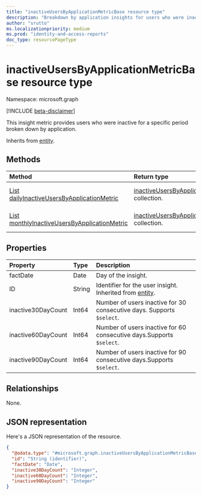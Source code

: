 ```yaml
---
title: "inactiveUsersByApplicationMetricBase resource type"
description: "Breakdown by application insights for users who were inactive for a specific period."
author: "srutto"
ms.localizationpriority: medium
ms.prod: "identity-and-access-reports"
doc_type: resourcePageType
---
```


# inactiveUsersByApplicationMetricBase resource type

Namespace: microsoft.graph

[!INCLUDE [beta-disclaimer](../../includes/beta-disclaimer.md)]

This insight metric provides users who were inactive for a specific period broken down by application.

Inherits from [entity](../resources/entity.md).

## Methods
|Method|Return type|Description|
|:---|:---|:---|
|[List dailyInactiveUsersByApplicationMetric](../api/dailyinactiveusersbyapplicationmetric-list.md)|[inactiveUsersByApplicationMetric](../resources/inactiveusersbyapplicationmetricbase.md) collection.|Get a list of the daily [inactiveUsersByApplicationMetric](../resources/inactiveusersbyapplicationmetricbase.md) objects and their properties.|
|[List monthlyInactiveUsersByApplicationMetric](../api/monthlyinactiveusersbyapplicationmetric-list.md)| [inactiveUsersByApplicationMetric](../resources/inactiveusersbyapplicationmetricbase.md) collection.|Get a list of the monthly [inactiveUsersByApplicationMetric](../resources/inactiveusersbyapplicationmetricbase.md) objects and their properties.|

## Properties
|Property|Type|Description|
|:---|:---|:---|
|factDate|Date|Day of the insight.|
|ID|String|Identifier for the user insight. Inherited from [entity](../resources/entity.md).|
|inactive30DayCount|Int64|Number of users inactive for 30 consecutive days. Supports `$select`.|
|inactive60DayCount|Int64|Number of users inactive for 60 consecutive days.Supports `$select`.|
|inactive90DayCount|Int64|Number of users inactive for 90 consecutive days.Supports `$select`.|

## Relationships
None.

## JSON representation
Here's a JSON representation of the resource.
<!-- {
  "blockType": "resource",
  "keyProperty": "id",
  "@odata.type": "microsoft.graph.inactiveUsersByApplicationMetricBase",
  "baseType": "microsoft.graph.entity",
  "openType": false
}
-->
``` json
{
  "@odata.type": "#microsoft.graph.inactiveUsersByApplicationMetricBase",
  "id": "String (identifier)",
  "factDate": "Date",
  "inactive30DayCount": "Integer",
  "inactive60DayCount": "Integer",
  "inactive90DayCount": "Integer"
}
```

